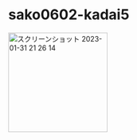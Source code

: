 # sako0602-kadai5
<img width="199" alt="スクリーンショット 2023-01-31 21 26 14" src="https://user-images.githubusercontent.com/111943557/215759493-6295ebea-2719-433c-8890-769a95e56281.png">
